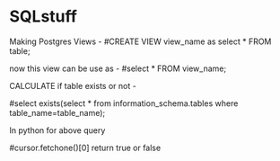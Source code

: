 # SQLstuff

Making Postgres Views - #CREATE VIEW view_name as select * FROM table;

now this view can be use as - #select * FROM view_name;


CALCULATE if table exists or not -

#select exists(select * from information_schema.tables where table_name=table_name);

In python for above query

#cursor.fetchone()[0] return true or false
                                
